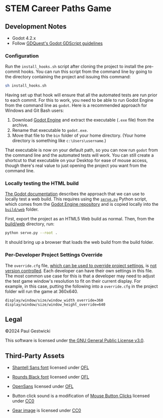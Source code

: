 # STEM Career Paths Game

## Development Notes
- Godot 4.2.x
- Follow [GDQuest's Godot GDScript guidelines](https://gdquest.gitbook.io/gdquests-guidelines/godot-gdscript-guidelines)

### Configuration

Run the `install_hooks.sh` script after cloning the project to install
the pre-commit hooks. 
You can run this script from the command line by going to the directory
containing the project and issuing this command:
```bash
sh install_hooks.sh
```

Having set up that hook will ensure that all the automated tests are run prior to each commit. For this to work, you need to be able to run Godot Engine from the command line as `godot`. Here is a recommended approach for Windows and Git Bash users:
1. Download [Godot Engine](https://godotengine.org/) and extract the executable (`.exe` file) from the archive.
1. Rename that executable to `godot.exe`.
1. Move that file to the `bin` folder of your home directory. (Your home directory is something like `c:\Users\username`.)

That executable is now on your default path, so you can now run `godot` from the command line and the automated tests will work.
You can still create a shortcut to that executable on your Desktop for ease of mouse access, though there's real value to just opening the project you want from the command line.

### Locally testing the HTML build

[The Godot documentation](https://docs.godotengine.org/en/stable/tutorials/export/exporting_for_web.html#serving-the-files) describes the approach that we can use
to locally test a web build. This requires using the [`serve.py`](build/web/serve.py)
Python script, which comes from the [Godot Engine repository](https://raw.githubusercontent.com/godotengine/godot/master/platform/web/serve.py) and is copied locally into
the [`build/web`](build/web) folder.

First, export the project as an HTML5 Web build as normal.
Then, from the [build/web](build/web) directory, run:
```bash
python serve.py --root .
```

It should bring up a browser that loads the web build from the build folder.

### Per-Developer Project Settings Override

The `override.cfg` file, [which can be used to override project
settings](https://docs.godotengine.org/en/stable/classes/class_projectsettings.html),
is [not version controlled](project/.gitignore). Each developer can have their own settings in this file.
The most common use case for this is that a developer may need to adjust the 
test game window's resolution to fit on their current display. For example, in this case, putting the following into a `override.cfg` in the project folder will run the
game at 360x640.
```
display/window/size/window_width_override=360
display/window/size/window_height_override=640
```

## Legal

&copy;2024 Paul Gestwicki

This software is licensed under [the GNU General Public License v3.0](LICENSE).


## Third-Party Assets

- [Shantell Sans font](https://fonts.google.com/specimen/Shantell+Sans) licensed under [OFL](project/common/ShantellSans_license.txt)

- [Rounds Black font](https://www.1001fonts.com/rounds-black-font.html) licensed under [OFL](project/common/RoundsBlack_license.txt)

- [OpenSans](https://fonts.google.com/specimen/Open+Sans) licensed under [OFL](project/ui/credits/OpenSans_license.txt)

- Button click sound is a modification of [Mouse Button Clicks](https://freesound.org/people/aphom000/sounds/687105/) licensed under [CC0](https://creativecommons.org/publicdomain/zero/1.0/)

- [Gear image](https://commons.wikimedia.org/wiki/File:Gear-icon.png) is 
licensed under [CC0](https://creativecommons.org/publicdomain/zero/1.0/)
